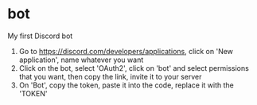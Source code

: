 # bot
My first Discord bot
1. Go to https://discord.com/developers/applications, click on 'New application', name whatever you want
2. Click on the bot, select 'OAuth2', click on 'bot' and select permissions that you want, then copy the link, invite it to your server
3. On 'Bot', copy the token, paste it into the code, replace it with the 'TOKEN'
